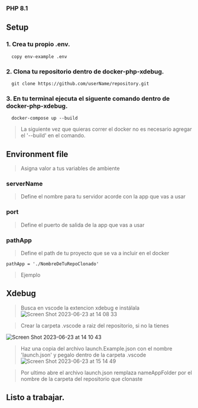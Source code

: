 ### PHP 8.1

## Setup

### 1. Crea tu propio .env.
```
  copy env-example .env
```

### 2. Clona tu repositorio dentro de docker-php-xdebug.
```
  git clone https://github.com/userName/repository.git
```

### 3. En tu terminal ejecuta el siguente comando dentro de docker-php-xdebug.
```
  docker-compose up --build
```
> La siguiente vez que quieras correr el docker no es necesario agregar el '--build' en el comando.

## Environment file
> Asigna valor a tus variables de ambiente

### serverName
> Define el nombre para tu servidor acorde con la app que vas a usar

### port
> Define el puerto de salida de la app que vas a usar

### pathApp
> Define el path de tu proyecto que se va a incluir en el docker
```env
pathApp = './NombreDeTuRepoClonado'
```
>Ejemplo

## Xdebug
> Busca en vscode la extencion xdebug e instálala
![Screen Shot 2023-06-23 at 14 08 33](https://github.com/angelsalvadormx/docker-php-xdebug/assets/36232940/6889c437-11e1-4799-b3b2-660444954af0)


> Crear la carpeta .vscode a raiz del repositorio, si no la tienes

![Screen Shot 2023-06-23 at 14 10 43](https://github.com/angelsalvadormx/docker-php-xdebug/assets/36232940/3c053f82-e432-40cf-8199-8d084b9a1575)


> Haz una copia del archivo launch.Example.json con el nombre 'launch.json' y pegalo dentro de la carpeta .vscode 
![Screen Shot 2023-06-23 at 15 14 49](https://github.com/angelsalvadormx/docker-php-xdebug/assets/36232940/4c5b8975-8e24-4e7c-8d41-2ab668942765)


> Por ultimo abre el archivo launch.json remplaza nameAppFolder por el nombre de la carpeta del repositorio que clonaste 



## Listo a trabajar.


